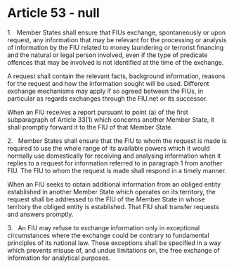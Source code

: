 # Article 53 - null


1.   Member States shall ensure that FIUs exchange, spontaneously or upon request, any information that may be relevant for the processing or analysis of information by the FIU related to money laundering or terrorist financing and the natural or legal person involved, even if the type of predicate offences that may be involved is not identified at the time of the exchange.

A request shall contain the relevant facts, background information, reasons for the request and how the information sought will be used. Different exchange mechanisms may apply if so agreed between the FIUs, in particular as regards exchanges through the FIU.net or its successor.

When an FIU receives a report pursuant to point (a) of the first subparagraph of Article 33(1) which concerns another Member State, it shall promptly forward it to the FIU of that Member State.

2.   Member States shall ensure that the FIU to whom the request is made is required to use the whole range of its available powers which it would normally use domestically for receiving and analysing information when it replies to a request for information referred to in paragraph 1 from another FIU. The FIU to whom the request is made shall respond in a timely manner.

When an FIU seeks to obtain additional information from an obliged entity established in another Member State which operates on its territory, the request shall be addressed to the FIU of the Member State in whose territory the obliged entity is established. That FIU shall transfer requests and answers promptly.

3.   An FIU may refuse to exchange information only in exceptional circumstances where the exchange could be contrary to fundamental principles of its national law. Those exceptions shall be specified in a way which prevents misuse of, and undue limitations on, the free exchange of information for analytical purposes.

